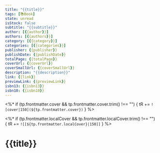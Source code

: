 ```yaml
---
title: "{{title}}"
tags: [📚Book]
state: unread
isStock: false
subtitle: "{{subtitle}}"
author: [{{author}}]
authors: [{{authors}}]
category: [{{category}}]
categories: [{{categories}}]
publisher: {{publisher}}
publishDate: {{publishDate}}
totalPage: {{totalPage}}
coverUrl: {{coverUrl}}
coverSmallUrl: {{coverSmallUrl}}
description: "{{description}}"
link: {{link}}
previewLink: {{previewLink}}
isbn13: {{isbn13}}
isbn10: {{isbn10}}
---
```


<%* if (tp.frontmatter.cover && tp.frontmatter.cover.trim() !== "") { tR += `![cover|150](${tp.frontmatter.cover})` } %>

<%* if (tp.frontmatter.localCover && tp.frontmatter.localCover.trim() !== "") { tR += `![[${tp.frontmatter.localCover}|150]]` } %>

# {{title}}
